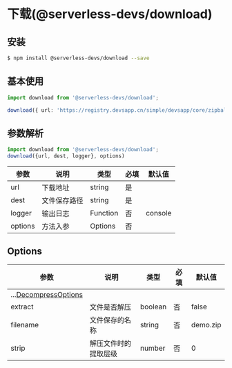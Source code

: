 
# 下载(@serverless-devs/download)

## 安装

```bash
$ npm install @serverless-devs/download --save
```

## 基本使用

```ts
import download from '@serverless-devs/download';

download({ url: 'https://registry.devsapp.cn/simple/devsapp/core/zipball/0.1.54' })
```

## 参数解析

```ts
import download from '@serverless-devs/download';
download({url, dest, logger}, options)
```

| 参数    | 说明            | 类型    | 必填 | 默认值 |
| ------- | --------------- | ------- | ---- | ------ |
| url | 下载地址 | string       | 是   |        |
| dest | 文件保存路径 | string | 是   |        |
| logger | 输出日志 | Function | 否   |   console     |
| options | 方法入参 | Options | 否   |        |

## Options

| 参数      | 说明         | 类型                          | 必填 | 默认值        |
| --------- | ------------ | ----------------------------- | ---- | ------------- |
| ...[DecompressOptions](https://github.com/kevva/decompress#options)       |  |                      |    |   |
| extract       | 文件是否解压 | boolean                     | 否   |  false |
| filename     | 文件保存的名称  | string                       | 否   |         demo.zip      |
| strip        |解压文件时的提取层级    |  number     | 否   |      0         |



